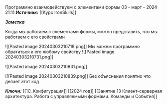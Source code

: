 
Программно взаимодействуем с элементами формы
 03 - март - 2024  21:11 
***Источник:***  [[Курс IronSkills]] 

***Заметка*** 

Когда мы работаем с элементами формы, можно представить, что мы работаем с его свойствами

![[Pasted image 20240303210718.png]]
Мы можем программно обратиться к его любому свойству
![[Pasted image 20240303210731.png]]


![[Pasted image 20240303210831.png]]

![[Pasted image 20240303210839.png]]
Без объяснения понятно что делает этот код

***Ключи:*** [[1С_Конфигурация]] [[2024 год]]  [[Занятие 13 Клиент-серверная архитектура. Работа с управляемыми формами. Команды и События]]